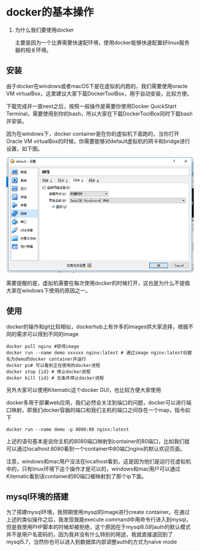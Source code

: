# docker的基本操作

1. 为什么我们要使用docker

   主要是因为一个比赛需要快速配环境，使用docker能够快速配置好linux服务器的相关环境。

## 安装

由于docker在windows或者macOS下是在虚拟机内跑的，我们需要使用oracle VM virtualBox，这里建议大家下载DockerToolBox，用于自动安装，比较方便。

下载完成并一直next之后，按照一般操作是需要你使用Docker QuickStart Terminal，需要使用到你的bash，所以大家在下载DockerToolBox同时下载bash并安装。

因为在windows下，docker container是在你的虚拟机下面跑的，当你打开Oracle VM virtualBox的时候，你需要能够对default虚拟机的网卡和bridge进行设置，如下图。

![net](net.png)

需要提醒的是，虚拟机需要在每次使用docker的时候打开，这也是为什么不提倡大家在windows下使用的原因之一。

## 使用

docker的操作和git比较相似，dockerhub上有许多的images供大家选择，根据不同的需求可以得到不同的image

```shell
docker pull nginx #获得image
docker run --name demo xxxxxx nginx:latest # 通过image nginx:latest创建名为demo的docker container并运行
docker ps# 可以看到正在使用的docker进程
docker stop {id} # 停止docker进程
docker kill {id} # 无条件停止docker进程
```

另外大家可以使用Kitematic这个docker GUI，也比较方便大家使用

docker多用于部署web应用，我们必然会关注到端口的问题，docker可以进行端口映射，即我们docker容器的端口和我们主机的端口之间存在一个map，指令如下

```shell
docker run --name demo -p 8080:80 nginx:latest
```

上述的语句基本是说你主机的8080端口映射到container的80端口，比如我们就可以通过localhost:8080看到一个container中80端口nginx的默认欢迎页面。

注意，windows和mac用户没法在localhost看到，这是因为他们是运行在虚拟机中的，只有linux环境下这个操作才是可以的，windows和mac用户可以通过Kitematic看到该container的80端口被映射到了那个ip下面。

## mysql环境的搭建

为了搭建mysql环境，我预期使用mysql的image进行create container。在通过上述的类似操作之后，我发现我能execute command中用命令行进入到mysql，但是我使用PHP脚本的时候却被拒绝，这个原因在于mysql8.0的auth的默认模式并不是用户名密码的，因为我并没有什么特别的用途，我就直接退回到了mysql5.7，当然你也可以进入到数据库内部调整auth的方式为naïve mode
